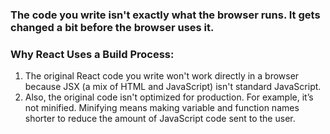 ### The code you write isn't exactly what the browser runs. It gets changed a bit before the browser uses it.

### Why React Uses a Build Process:
1. The original React code you write won't work directly in a browser because JSX (a mix of HTML and JavaScript) isn't standard JavaScript.
2. Also, the original code isn't optimized for production. For example, it’s not minified. Minifying means making variable and function names shorter to reduce the amount of JavaScript code sent to the user.

